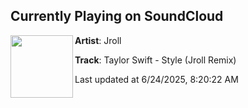 ## Currently Playing on SoundCloud

[<img align="left" width="100" src="https://i1.sndcdn.com/artworks-dcsaio13zxanO7yS-9y5F9Q-t500x500.jpg">](https://soundcloud.com/jrollthedj/taylor-swift-style-jroll-remix?in=saxurn/sets/rerender)

**Artist**: Jroll 

**Track**: Taylor Swift - Style (Jroll Remix)

Last updated at 6/24/2025, 8:20:22 AM

